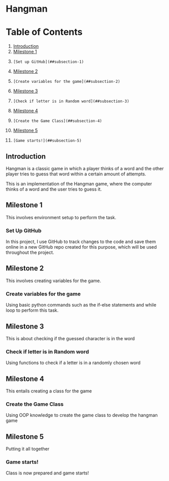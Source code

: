 # Hangman

# Table of Contents
1. [Introduction](#introduction)
2. [Milestone 1](#section-1)
3.     [Set up GitHub](##subsection-1)
4. [Milestone 2](#section-2)
5.     [Create variables for the game](##subsection-2)
6. [Milestone 3](#section-3)
7.     [Check if letter is in Random word](##subsection-3)
8. [Milestone 4](#section-4)
9.     [Create the Game Class](##subsection-4)
10. [Milestone 5](#section-5)
11.     [Game starts!](##subsection-5)

## Introduction
Hangman is a classic game in which a player thinks of a word and the other player tries to guess that word within a certain amount of attempts.

This is an implementation of the Hangman game, where the computer thinks of a word and the user tries to guess it. 

## Milestone 1
This involves environment setup to perform the task.
### Set Up GitHub
In this project, I use GitHub to track changes to the code and save them online in a new GitHub repo created for this purpose, which will be used throughout the project.

## Milestone 2
This involves creating variables for the game.
### Create variables for the game
Using basic python commands such as the if-else statements and while loop to perform this task.

## Milestone 3
This is about checking if the guessed character is in the word
### Check if letter is in Random word
Using functions to check if a letter is in a randomly chosen word

## Milestone 4
This entails creating a class for the game
### Create the Game Class
Using OOP knowledge to create the game class to develop the hangman game

## Milestone 5
Putting it all together
### Game starts!
Class is now prepared and game starts!



